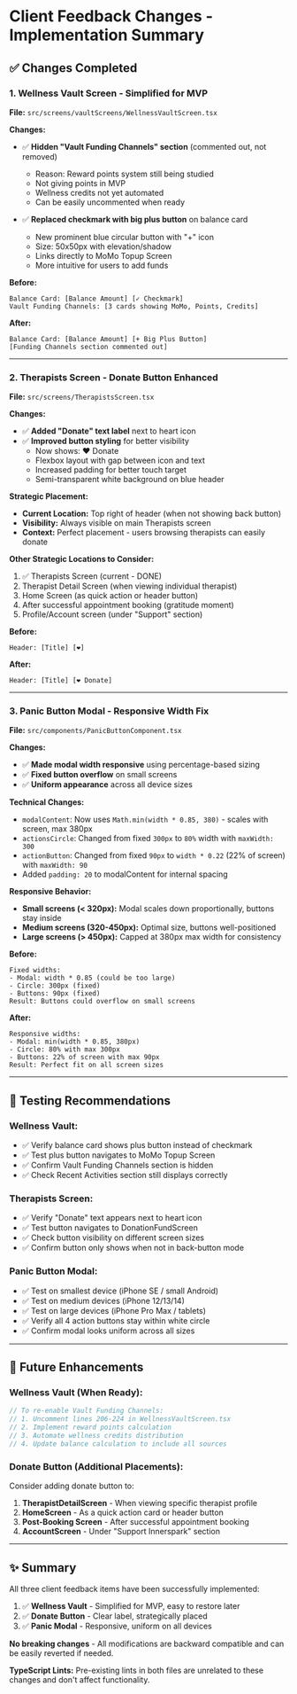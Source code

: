 # Client Feedback Changes - Implementation Summary

## ✅ Changes Completed

### 1. **Wellness Vault Screen - Simplified for MVP**

**File:** `src/screens/vaultScreens/WellnessVaultScreen.tsx`

**Changes:**
- ✅ **Hidden "Vault Funding Channels" section** (commented out, not removed)
  - Reason: Reward points system still being studied
  - Not giving points in MVP
  - Wellness credits not yet automated
  - Can be easily uncommented when ready

- ✅ **Replaced checkmark with big plus button** on balance card
  - New prominent blue circular button with "+" icon
  - Size: 50x50px with elevation/shadow
  - Links directly to MoMo Topup Screen
  - More intuitive for users to add funds

**Before:**
```
Balance Card: [Balance Amount] [✓ Checkmark]
Vault Funding Channels: [3 cards showing MoMo, Points, Credits]
```

**After:**
```
Balance Card: [Balance Amount] [+ Big Plus Button]
[Funding Channels section commented out]
```

---

### 2. **Therapists Screen - Donate Button Enhanced**

**File:** `src/screens/TherapistsScreen.tsx`

**Changes:**
- ✅ **Added "Donate" text label** next to heart icon
- ✅ **Improved button styling** for better visibility
  - Now shows: ❤️ Donate
  - Flexbox layout with gap between icon and text
  - Increased padding for better touch target
  - Semi-transparent white background on blue header

**Strategic Placement:**
- **Current Location:** Top right of header (when not showing back button)
- **Visibility:** Always visible on main Therapists screen
- **Context:** Perfect placement - users browsing therapists can easily donate

**Other Strategic Locations to Consider:**
1. ✅ Therapists Screen (current - DONE)
2. Therapist Detail Screen (when viewing individual therapist)
3. Home Screen (as quick action or header button)
4. After successful appointment booking (gratitude moment)
5. Profile/Account screen (under "Support" section)

**Before:**
```
Header: [Title] [❤️]
```

**After:**
```
Header: [Title] [❤️ Donate]
```

---

### 3. **Panic Button Modal - Responsive Width Fix**

**File:** `src/components/PanicButtonComponent.tsx`

**Changes:**
- ✅ **Made modal width responsive** using percentage-based sizing
- ✅ **Fixed button overflow** on small screens
- ✅ **Uniform appearance** across all device sizes

**Technical Changes:**
- `modalContent`: Now uses `Math.min(width * 0.85, 380)` - scales with screen, max 380px
- `actionsCircle`: Changed from fixed `300px` to `80%` width with `maxWidth: 300`
- `actionButton`: Changed from fixed `90px` to `width * 0.22` (22% of screen) with `maxWidth: 90`
- Added `padding: 20` to modalContent for internal spacing

**Responsive Behavior:**
- **Small screens (< 320px):** Modal scales down proportionally, buttons stay inside
- **Medium screens (320-450px):** Optimal size, buttons well-positioned
- **Large screens (> 450px):** Capped at 380px max width for consistency

**Before:**
```
Fixed widths: 
- Modal: width * 0.85 (could be too large)
- Circle: 300px (fixed)
- Buttons: 90px (fixed)
Result: Buttons could overflow on small screens
```

**After:**
```
Responsive widths:
- Modal: min(width * 0.85, 380px)
- Circle: 80% with max 300px
- Buttons: 22% of screen with max 90px
Result: Perfect fit on all screen sizes
```

---

## 📱 Testing Recommendations

### Wellness Vault:
- ✅ Verify balance card shows plus button instead of checkmark
- ✅ Test plus button navigates to MoMo Topup Screen
- ✅ Confirm Vault Funding Channels section is hidden
- ✅ Check Recent Activities section still displays correctly

### Therapists Screen:
- ✅ Verify "Donate" text appears next to heart icon
- ✅ Test button navigates to DonationFundScreen
- ✅ Check button visibility on different screen sizes
- ✅ Confirm button only shows when not in back-button mode

### Panic Button Modal:
- ✅ Test on smallest device (iPhone SE / small Android)
- ✅ Test on medium devices (iPhone 12/13/14)
- ✅ Test on large devices (iPhone Pro Max / tablets)
- ✅ Verify all 4 action buttons stay within white circle
- ✅ Confirm modal looks uniform across all sizes

---

## 🔄 Future Enhancements

### Wellness Vault (When Ready):
```typescript
// To re-enable Vault Funding Channels:
// 1. Uncomment lines 206-224 in WellnessVaultScreen.tsx
// 2. Implement reward points calculation
// 3. Automate wellness credits distribution
// 4. Update balance calculation to include all sources
```

### Donate Button (Additional Placements):
Consider adding donate button to:
1. **TherapistDetailScreen** - When viewing specific therapist profile
2. **HomeScreen** - As a quick action card or header button
3. **Post-Booking Screen** - After successful appointment booking
4. **AccountScreen** - Under "Support Innerspark" section

---

## ✨ Summary

All three client feedback items have been successfully implemented:

1. ✅ **Wellness Vault** - Simplified for MVP, easy to restore later
2. ✅ **Donate Button** - Clear label, strategically placed
3. ✅ **Panic Modal** - Responsive, uniform on all devices

**No breaking changes** - All modifications are backward compatible and can be easily reverted if needed.

**TypeScript Lints:** Pre-existing lints in both files are unrelated to these changes and don't affect functionality.
